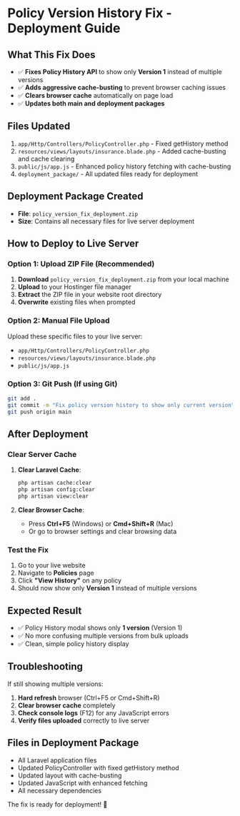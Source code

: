 # Policy Version History Fix - Deployment Guide

## What This Fix Does
- ✅ **Fixes Policy History API** to show only **Version 1** instead of multiple versions
- ✅ **Adds aggressive cache-busting** to prevent browser caching issues
- ✅ **Clears browser cache** automatically on page load
- ✅ **Updates both main and deployment packages**

## Files Updated
1. `app/Http/Controllers/PolicyController.php` - Fixed getHistory method
2. `resources/views/layouts/insurance.blade.php` - Added cache-busting and cache clearing
3. `public/js/app.js` - Enhanced policy history fetching with cache-busting
4. `deployment_package/` - All updated files ready for deployment

## Deployment Package Created
- **File**: `policy_version_fix_deployment.zip`
- **Size**: Contains all necessary files for live server deployment

## How to Deploy to Live Server

### Option 1: Upload ZIP File (Recommended)
1. **Download** `policy_version_fix_deployment.zip` from your local machine
2. **Upload** to your Hostinger file manager
3. **Extract** the ZIP file in your website root directory
4. **Overwrite** existing files when prompted

### Option 2: Manual File Upload
Upload these specific files to your live server:
- `app/Http/Controllers/PolicyController.php`
- `resources/views/layouts/insurance.blade.php`
- `public/js/app.js`

### Option 3: Git Push (If using Git)
```bash
git add .
git commit -m "Fix policy version history to show only current version"
git push origin main
```

## After Deployment

### Clear Server Cache
1. **Clear Laravel Cache**:
   ```bash
   php artisan cache:clear
   php artisan config:clear
   php artisan view:clear
   ```

2. **Clear Browser Cache**:
   - Press **Ctrl+F5** (Windows) or **Cmd+Shift+R** (Mac)
   - Or go to browser settings and clear browsing data

### Test the Fix
1. Go to your live website
2. Navigate to **Policies** page
3. Click **"View History"** on any policy
4. Should now show only **Version 1** instead of multiple versions

## Expected Result
- ✅ Policy History modal shows only **1 version** (Version 1)
- ✅ No more confusing multiple versions from bulk uploads
- ✅ Clean, simple policy history display

## Troubleshooting
If still showing multiple versions:
1. **Hard refresh** browser (Ctrl+F5 or Cmd+Shift+R)
2. **Clear browser cache** completely
3. **Check console logs** (F12) for any JavaScript errors
4. **Verify files uploaded** correctly to live server

## Files in Deployment Package
- All Laravel application files
- Updated PolicyController with fixed getHistory method
- Updated layout with cache-busting
- Updated JavaScript with enhanced fetching
- All necessary dependencies

The fix is ready for deployment! 🚀
